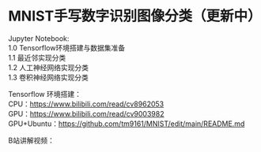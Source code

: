 # MNIST手写数字识别图像分类（更新中）

Jupyter Notebook:  
1.0 Tensorflow环境搭建与数据集准备  
1.1 最近邻实现分类  
1.2 人工神经网络实现分类  
1.3 卷积神经网络实现分类  

Tensorflow 环境搭建：  
CPU：https://www.bilibili.com/read/cv8962053  
GPU：https://www.bilibili.com/read/cv9003982  
GPU+Ubuntu：https://github.com/tm9161/MNIST/edit/main/README.md

B站讲解视频：
